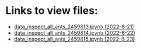 # Links to view files:

* [data_inspect_all_ants_2459813.ipynb (2022-8-21)](https://nbviewer.jupyter.org/github/HERA-Team/H6C_Notebooks/blob/main/data_inspect_all_ants/data_inspect_all_ants_2459813.ipynb)
* [data_inspect_all_ants_2459814.ipynb (2022-8-22)](https://nbviewer.jupyter.org/github/HERA-Team/H6C_Notebooks/blob/main/data_inspect_all_ants/data_inspect_all_ants_2459814.ipynb)
* [data_inspect_all_ants_2459815.ipynb (2022-8-23)](https://nbviewer.jupyter.org/github/HERA-Team/H6C_Notebooks/blob/main/data_inspect_all_ants/data_inspect_all_ants_2459815.ipynb)